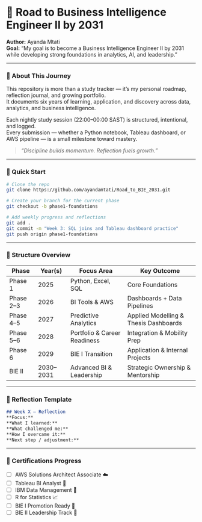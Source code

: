 # 🩵 Road to Business Intelligence Engineer II by 2031

**Author:** Ayanda Mtati  
**Goal:** “My goal is to become a Business Intelligence Engineer II by 2031 while developing strong foundations in analytics, AI, and leadership.”  

---

### 🩵 About This Journey
This repository is more than a study tracker — it’s my personal roadmap, reflection journal, and growing portfolio.  
It documents six years of learning, application, and discovery across data, analytics, and business intelligence.

Each nightly study session (22:00–00:00 SAST) is structured, intentional, and logged.  
Every submission — whether a Python notebook, Tableau dashboard, or AWS pipeline — is a small milestone toward mastery.

> _“Discipline builds momentum. Reflection fuels growth.”_

---

### 🩵 Quick Start

```bash
# Clone the repo
git clone https://github.com/ayandamtati/Road_to_BIE_2031.git

# Create your branch for the current phase
git checkout -b phase1-foundations

# Add weekly progress and reflections
git add .
git commit -m "Week 3: SQL joins and Tableau dashboard practice"
git push origin phase1-foundations
```

---

### 🩵 Structure Overview

| Phase | Year(s) | Focus Area | Key Outcome |
|-------|----------|-------------|--------------|
| Phase 1 | 2025 | Python, Excel, SQL | Core Foundations |
| Phase 2–3 | 2026 | BI Tools & AWS | Dashboards + Data Pipelines |
| Phase 4–5 | 2027 | Predictive Analytics | Applied Modelling & Thesis Dashboards |
| Phase 5–6 | 2028 | Portfolio & Career Readiness | Integration & Mobility Prep |
| Phase 6 | 2029 | BIE I Transition | Application & Internal Projects |
| BIE II | 2030–2031 | Advanced BI & Leadership | Strategic Ownership & Mentorship |

---

### 🩵 Reflection Template

```md
## Week X – Reflection
**Focus:**  
**What I learned:**  
**What challenged me:**  
**How I overcame it:**  
**Next step / adjustment:**  
```

---

### 🩵 Certifications Progress
- [ ] AWS Solutions Architect Associate ☁️  
- [ ] Tableau BI Analyst 🎨  
- [ ] IBM Data Management 🧩  
- [ ] R for Statistics 📈  
- [ ] BIE I Promotion Ready 💼  
- [ ] BIE II Leadership Track 🩵  
